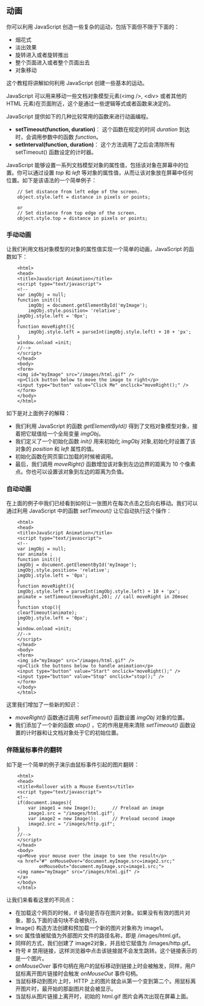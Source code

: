 ## 动画 

你可以利用 JavaScript 创造一些复杂的运动，包括下面但不限于下面的：
- 烟花式
- 淡出效果
- 旋转进入或者旋转推出
- 整个页面进入或者整个页面出去
- 对象移动

这个教程将讲解如何利用 JavaScript 创建一些基本的运动。

JavaScript 可以用来移动一些文档对象模型元素(\<img />, \<div> 或者其他的 HTML 元素)在页面附近，这个是通过一些逻辑等式或者函数来决定的。

JavaScript 提供如下的几种比较常用的函数来进行动画编程。

- **setTimeout(function, duration)**： 这个函数在规定的时间 _duration_ 到达时，会调用参数中的函数 _function_。
- **setInterval(function, duration)**： 这个方法调用了之后会清除所有 setTimeout() 函数设定的计时器。

JavaScript 能够设置一系列文档模型对象的属性值，包括该对象在屏幕中的位置。你可以通过设置 _top_ 和 _left_ 等对象的属性值，从而让该对象放在屏幕中任何位置。如下是该语法的一个简单例子：

```
	// Set distance from left edge of the screen.
	object.style.left = distance in pixels or points; 

	or
	// Set distance from top edge of the screen.
	object.style.top = distance in pixels or points; 
```

### 手动动画 

让我们利用文档对象模型的对象的属性值实现一个简单的动画，JavaScript 的函数如下：

```
	<html>
	<head>
	<title>JavaScript Animation</title>
	<script type="text/javascript">
	<!--
	var imgObj = null;
	function init(){
		imgObj = document.getElementById('myImage');
		imgObj.style.position= 'relative'; 
	imgObj.style.left = '0px'; 
	}
	function moveRight(){
		imgObj.style.left = parseInt(imgObj.style.left) + 10 + 'px';
	}
	window.onload =init;
	//-->
	</script>
	</head>
	<body>
	<form>
	<img id="myImage" src="/images/html.gif" />
	<p>Click button below to move the image to right</p>
	<input type="button" value="Click Me" onclick="moveRight();" />
	</form>
	</body>
	</html>
```

如下是对上面例子的解释：

- 我们利用 JavaScript 的函数 _getElementById()_ 得到了文档对象模型对象，接着把它赋值给一个全局变量 _imgObj_。
- 我们定义了一个初始化函数 _init()_ 用来初始化 _imgObj_ 对象,初始化时设置了该对象的 _position_ 和 _left_ 属性的值。
- 初始化函数在网页窗口加载的时候被调用。
- 最后，我们调用 _moveRight()_ 函数增加该对象到左边边界的距离为 10 个像素点。你也可以设置该对象到左边的距离为负值。

### 自动动画 ###

在上面的例子中我们已经看到如何让一张图片在每次点击之后向右移动。我们可以通过利用 JavaScript 中的函数 _setTimeout()_ 让它自动执行这个操作：

```
	<html>
	<head>
	<title>JavaScript Animation</title>
	<script type="text/javascript">
	<!--
	var imgObj = null;
	var animate ;
	function init(){
	imgObj = document.getElementById('myImage');
	imgObj.style.position= 'relative'; 
	imgObj.style.left = '0px'; 
	}
	function moveRight(){
	imgObj.style.left = parseInt(imgObj.style.left) + 10 + 'px';
	animate = setTimeout(moveRight,20); // call moveRight in 20msec
	}
	function stop(){
	clearTimeout(animate);
	imgObj.style.left = '0px'; 
	}
	window.onload =init;
	//-->
	</script>
	</head>
	<body>
	<form>
	<img id="myImage" src="/images/html.gif" />
	<p>Click the buttons below to handle animation</p>
	<input type="button" value="Start" onclick="moveRight();" />
	<input type="button" value="Stop" onclick="stop();" />
	</form>
	</body>
	</html>
```

这里我们增加了一些新的知识：

- _moveRight()_ 函数通过调用 _setTimeout()_ 函数设置 _imgObj_ 对象的位置。
- 我们添加了一个新的函数 _stop()_ ，它的作用是用来清除 _setTimeout()_ 函数设置的计时器和让文档对象处于它的初始位置。

### 伴随鼠标事件的翻转

如下是一个简单的例子演示由鼠标事件引起的图片翻转：

```
	<html>
	<head>
	<title>Rollover with a Mouse Events</title>
	<script type="text/javascript">
	<!--
	if(document.images){
		var image1 = new Image();      // Preload an image
    	image1.src = "/images/html.gif";
    	var image2 = new Image();      // Preload second image
    	image2.src = "/images/http.gif";
	}
	//-->
	</script>
	</head>
	<body>
	<p>Move your mouse over the image to see the result</p>
	<a href="#" onMouseOver="document.myImage.src=image2.src;"
            onMouseOut="document.myImage.src=image1.src;">
	<img name="myImage" src="/images/html.gif" />
	</a>
	</body>
	</html>
```

让我们来看看这里的不同点：

- 在加载这个网页的时候，if 语句是否存在图片对象。如果没有有效的图片对象，那么下面的语句块不会被执行。
- Image() 构造方法创建和预加载一个新的图片对象称为 image1。
- src 属性值被赋值为外部图片文件的路径名称，即是 /images/html.gif。
- 同样的方式，我们创建了 image2对象，并且给它赋值为 /images/http.gif。
- 符号 # 禁用链接，这样浏览器中点击该链接就不会发生跳转。这个链接表示的是一个图片。
- _onMouseOver_ 事件句柄在用户的鼠标移动到链接上时会被触发，同样，用户鼠标离开图片链接时会触发 _onMouseOut_ 事件句柄。
- 当鼠标移动到图片上时，HTTP 上的图片就会从第一个变到第二个。用鼠标离开图片时，最开始的那副图片就会被显示。
- 当鼠标从图片链接上离开时，初始的 html.gif 图片会再次出现在屏幕上面。


